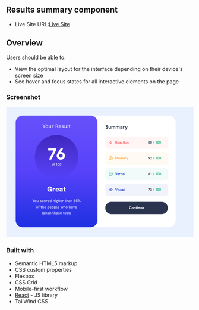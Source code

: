 ## Results summary component 

- Live Site URL:[Live Site](https://prem-kumart.github.io/results-component/)

## Overview

Users should be able to:

- View the optimal layout for the interface depending on their device's screen size
- See hover and focus states for all interactive elements on the page

### Screenshot

![](./src/assets/screenshot.png)


### Built with

- Semantic HTML5 markup
- CSS custom properties
- Flexbox
- CSS Grid
- Mobile-first workflow
- [React](https://reactjs.org/) - JS library
- TailWind CSS

